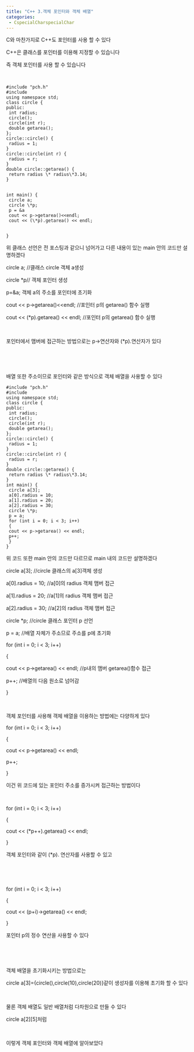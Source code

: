 ```yaml
---
title: "C++ 3.객체 포인터와 객체 배열"
categories:
 - CspecialCharspecialChar
---
```








C와 마찬가지로 C++도 포인터를 사용 할 수 있다

C++은 클래스를 포인터를 이용해 지정할 수 있습니다

즉 객체 포인터를 사용 할 수 있습니다

​




 




```
#include "pch.h"
#include 
using namespace std;
class circle {
public:
 int radius;
 circle();
 circle(int r);
 double getarea();
};
circle::circle() {
 radius = 1;
}
circle::circle(int r) {
 radius = r;
}
double circle::getarea() {
 return radius \* radius\*3.14;
}


int main() {
 circle a;
 circle \*p;
 p = &a
 cout << p->getarea()<<endl;
 cout << (\*p).getarea() << endl;


}
```





 


위 클래스 선언은 전 포스팅과 같으니 넘어가고 다른 내용이 있는 main 안의 코드만 설명하겠다

circle a; //클래스 circle 객체 a생성

circle \*p// 객체 포인터 생성

p=&a; 객체 a의 주소를 포인터에 초기화

cout << p->getarea()<<endl; //포인터 p의 getarea() 함수 실행

cout << (\*p).getarea() << endl; //포인터 p의 getarea() 함수 실행

​

포인터에서 맴버에 접근하는 방법으로는 p->연산자와 (\*p).연산자가 있다

​

​

배열 또한 주소이므로 포인터와 같은 방식으로 객체 배열을 사용할 수 있다




 




```
#include "pch.h"
#include 
using namespace std;
class circle {
public:
 int radius;
 circle();
 circle(int r);
 double getarea();
};
circle::circle() {
 radius = 1;
}
circle::circle(int r) {
 radius = r;
}
double circle::getarea() {
 return radius \* radius\*3.14;
}
int main() {
 circle a[3];
 a[0].radius = 10;
 a[1].radius = 20;
 a[2].radius = 30;
 circle \*p;
 p = a;
 for (int i = 0; i < 3; i++)
 {
 cout << p->getarea() << endl;
 p++;
 }
}
```





 


위 코드 또한 main 안의 코드만 다르므로 main 내의 코드만 설명하겠다

circle a[3]; //circle 클래스의 a[3]객체 생성

a[0].radius = 10; //a[0]의 radius 객체 맴버 접근 

a[1].radius = 20; //a[1]의 radius 객체 맴버 접근 

a[2].radius = 30; //a[2]의 radius 객체 맴버 접근 

circle \*p; //circle 클래스 포인터 p 선언

p = a; //배열 자체가 주소므로 주소를 p에 초기화

for (int i = 0; i < 3; i++)

{

cout << p->getarea() << endl; //p내의 맴버 getarea()함수 접근

p++; //배열의 다음 원소로 넘어감

}

​

객체 포인터를 사용해 객체 배열을 이용하는 방법에는 다양하게 있다

for (int i = 0; i < 3; i++)

{

cout << p->getarea() << endl;

p++;

}

이건 위 코드에 있는 포인터 주소를 증가시켜 접근하는 방법이다

​

for (int i = 0; i < 3; i++)

{

cout << (\*p++).getarea() << endl;

}

객체 포인터와 같이 (\*p). 연산자를 사용할 수 있고

​

​

for (int i = 0; i < 3; i++)

{

cout << (p+i)->getarea() << endl;

}

포인터 p의 정수 연산을 사용할 수 있다

​

​

객체 배열을 초기화시키는 방법으로는 

circle a[3]={circle(),circle(10),circle(20)}같이 생성자를 이용해 초기화 할 수 있다

​

물론 객체 배열도 일반 배열처럼 다차원으로 만들 수 있다

circle a[2][5]처럼

​

이렇게 객체 포인터와 객체 배열에 알아보았다

​




 

